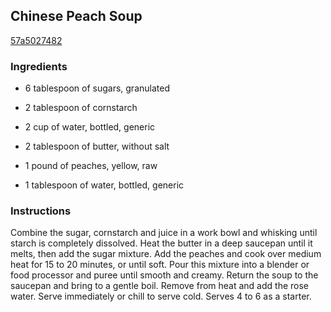 ## Chinese Peach Soup

[57a5027482](http://www.food.com/recipe/chinese-peach-soup-352130)

### Ingredients

 - 6 tablespoon of sugars, granulated

 - 2 tablespoon of cornstarch

 - 2 cup of water, bottled, generic

 - 2 tablespoon of butter, without salt

 - 1 pound of peaches, yellow, raw

 - 1 tablespoon of water, bottled, generic

### Instructions

Combine the sugar, cornstarch and juice in a work bowl and whisking until starch is completely dissolved. Heat the butter in a deep saucepan until it melts, then add the sugar mixture. Add the peaches and cook over medium heat for 15 to 20 minutes, or until soft. Pour this mixture into a blender or food processor and puree until smooth and creamy. Return the soup to the saucepan and bring to a gentle boil. Remove from heat and add the rose water. Serve immediately or chill to serve cold. Serves 4 to 6 as a starter.